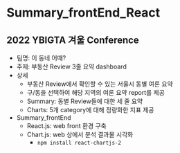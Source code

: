 # Summary_frontEnd_React

## 2022 YBIGTA 겨울 Conference
- 팀명: 이 동네 어때?
- 주제: 부동산 Review 3줄 요약 dashboard
- 상세
  - 부동산 Review에서 확인할 수 있는 서울시 동별 여론 요약
  - 구/동을 선택하여 해당 지역의 여론 요약 report를 제공
  - Summary: 동별 Review들에 대한 세 줄 요약
  - Charts: 5개 category에 대해 정량화한 지표 제공
- Summary_frontEnd
  - React.js: web front 환경 구축
  - Chart.js: web 상에서 분석 결과물 시각화
    - ```npm install react-chartjs-2```
